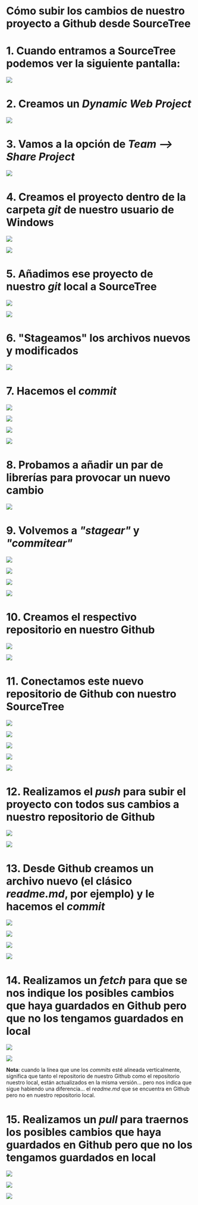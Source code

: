 # Cómo subir los cambios de nuestro proyecto a Github desde SourceTree

# 1. Cuando entramos a SourceTree podemos ver la siguiente pantalla:

![](./img/1.png)

# 2. Creamos un *Dynamic Web Project*

![](./img/2.png)

# 3. Vamos a la opción de *Team --> Share Project*

![](./img/3.png)

# 4. Creamos el proyecto dentro de la carpeta *git* de nuestro usuario de Windows

![](./img/4.png)

![](./img/5.png)

# 5. Añadimos ese proyecto de nuestro *git* local a SourceTree 

![](./img/6.png)

![](./img/7.png)

# 6. "Stageamos" los archivos nuevos y modificados

![](./img/8.png)

# 7. Hacemos el *commit*

![](./img/9.png)

![](./img/10.png)

![](./img/11.png)

![](./img/12.png)

# 8. Probamos a añadir un par de librerías para provocar un nuevo cambio

![](./img/13.png)

# 9. Volvemos a *"stagear"* y *"commitear"*

![](./img/14.png)

![](./img/15.png)

![](./img/16.png)

![](./img/17.png)

# 10. Creamos el respectivo repositorio en nuestro Github

![](./img/18.png)

![](./img/19.png)

# 11. Conectamos este nuevo repositorio de Github con nuestro SourceTree

![](./img/20.png)

![](./img/21.png)

![](./img/22.png)

![](./img/23.png)

![](./img/24.png)

# 12. Realizamos el *push* para subir el proyecto con todos sus cambios a nuestro repositorio de Github

![](./img/25.png)

![](./img/26.png)

# 13. Desde Github creamos un archivo nuevo (el clásico *readme.md*, por ejemplo) y le hacemos el *commit*

![](./img/27.png)

![](./img/28.png)

![](./img/29.png)

![](./img/30.png)

# 14. Realizamos un *fetch* para que se nos indique los posibles cambios que haya guardados en Github pero que no los tengamos guardados en local

![](./img/31.png)

![](./img/32.png)

**Nota**: cuando la línea que une los *commits* esté alineada verticalmente, significa que tanto el repositorio de nuestro Github como el repositorio nuestro local, están actualizados en la misma versión... pero nos indica que sigue habiendo una diferencia... el *readme.md* que se encuentra en Github pero no en nuestro repositorio local.

# 15. Realizamos un *pull* para traernos los posibles cambios que haya guardados en Github pero que no los tengamos guardados en local

![](./img/33.png)

![](./img/34.png)

![](./img/35.png)
